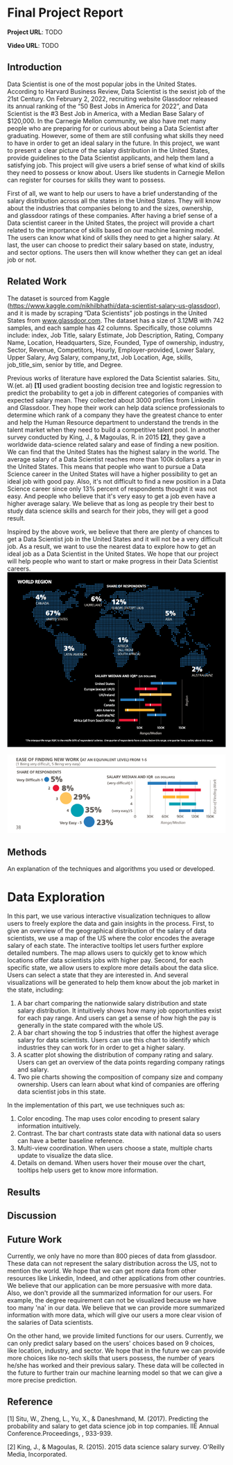 # Final Project Report

**Project URL**: TODO

**Video URL**: TODO

## Introduction
Data Scientist is one of the most popular jobs in the United States. According to Harvard Business Review, Data Scientist is the sexist job of the 21st Century. On February 2, 2022, recruiting website Glassdoor released its annual ranking of the “50 Best Jobs in America for 2022”, and Data Scientist is the #3 Best Job in America, with a Median Base Salary of $120,000. In the Carnegie Mellon community, we also have met many people who are preparing for or curious about being a Data Scientist after graduating. However, some of them are still confusing what skills they need to have in order to get an ideal salary in the future. In this project, we want to present a clear picture of the salary distribution in the United States, provide guidelines to the Data Scientist applicants, and help them land a satisfying job. This project will give users a brief sense of what kind of skills they need to possess or know about. Users like students in Carnegie Mellon can register for courses for skills they want to possess.

First of all, we want to help our users to have a brief understanding of the salary distribution across all the states in the United States. They will know about the industries that companies belong to and the sizes, ownership, and glassdoor ratings of these companies. After having a brief sense of a Data scientist career in the United States, the project will provide a chart related to the importance of skills based on our machine learning model. The users can know what kind of skills they need to get a higher salary. At last, the user can choose to predict their salary based on state, industry, and sector options. The users then will know whether they can get an ideal job or not.

## Related Work
The dataset is sourced from Kaggle (https://www.kaggle.com/nikhilbhathi/data-scientist-salary-us-glassdoor), and it is made by scraping “Data Scientists” job postings in the United States from www.glassdoor.com. The dataset has a size of 3.12MB with 742 samples, and each sample has 42 columns. Specifically, those columns include: index, Job Title, salary Estimate, Job Description, Rating, Company Name, Location, Headquarters, Size, Founded, Type of ownership, industry, Sector, Revenue, Competitors, Hourly, Employer-provided, Lower Salary, Upper Salary, Avg Salary, company_txt, Job Location, Age, skills, job_title_sim, senior by title, and Degree.

Previous works of literature have explored the Data Scientist salaries. Situ, W.(et. al) **[1]** used gradient boosting decision tree and logistic regression to predict the probability to get a job in different categories of companies with expected salary mean. They collected about 3000 profiles from Linkedin and Glassdoor. They hope their work can help data science professionals to determine which rank of a company they have the greatest chance to enter and help the Human Resource department to understand the trends in the talent market when they need to build a competitive talent pool. In another survey conducted by King, J., & Magoulas, R. in 2015 **[2]**, they gave a worldwide data-science related salary and ease of finding a new position. We can find that the United States has the highest salary in the world. The average salary of a Data Scientist reaches more than 100k dollars a year in the United States. This means that people who want to pursue a Data Science career in the United States will have a higher possibility to get an ideal job with good pay. Also, it's not difficult to find a new position in a Data Science career since only 13% percent of respondents thought it was not easy. And people who believe that it's very easy to get a job even have a higher average salary. We believe that as long as people try their best to study data science skills and search for their jobs, they will get a good result.

Inspired by the above work, we believe that there are plenty of chances to get a Data Scientist job in the United States and it will not be a very difficult job. As a result, we want to use the nearest data to explore how to get an ideal job as a Data Scientist in the United States. We hope that our project will help people who want to start or make progress in their Data Scientist careers.
![related_work1](/images/related_work1.jpg)

![related_work2](/images/related_work2.jpg)

## Methods

An explanation of the techniques and algorithms you used or developed.

# Data Exploration
In this part, we use various interactive visualization techniques to allow users to freely explore the data and gain insights in the process. First, to give an overview of the geographical distribution of the salary of data scientists, we use a map of the US where the color encodes the average salary of each state. The interactive tooltips let users further explore detailed numbers. The map allows users to quickly get to know which locations offer data scientists jobs with higher pay. Second, for each specific state, we allow users to explore more details about the data slice. Users can select a state that they are interested in. And several visualizations will be generated to help them know about the job market in the state, including: 
1. A bar chart comparing the nationwide salary distribution and state salary distribution. It intuitively shows how many job opportunities exist for each pay range. And users can get a sense of how high the pay is generally in the state compared with the whole US.
2. A bar chart showing the top 5 industries that offer the highest average salary for data scientists. Users can use this chart to identify which industries they can work for in order to get a higher salary.
3. A scatter plot showing the distribution of company rating and salary. Users can get an overview of the data points regarding company ratings and salary.
4. Two pie charts showing the composition of company size and company ownership. Users can learn about what kind of companies are offering data scientist jobs in this state.

In the implementation of this part, we use techniques such as:
1. Color encoding. The map uses color encoding to present salary information intuitively.
2. Contrast. The bar chart contrasts state data with national data so users can have a better baseline reference.
3. Multi-view coordination. When users choose a state, multiple charts update to visualize the data slice.
4. Details on demand. When users hover their mouse over the chart, tooltips help users get to know more information.


## Results

## Discussion

## Future Work
Currently, we only have no more than 800 pieces of data from glassdoor. These data can not represent the salary distribution across the US, not to mention the world. We hope that we can get more data from other resources like Linkedin, Indeed, and other applications from other countries. We believe that our application can be more persuasive with more data. Also, we don't provide all the summarized information for our users. For example, the degree requirement can not be visualized because we have too many 'na' in our data. We believe that we can provide more summarized information with more data, which will give our users a more clear vision of the salaries of Data scientists.

On the other hand, we provide limited functions for our users. Currently, we can only predict salary based on the users' choices based on 9 choices, like location, industry, and sector. We hope that in the future we can provide more choices like no-tech skills that users possess, the number of years he/she has worked and their previous salary. These data will be collected in the future to further train our machine learning model so that we can give a more precise prediction. 

## Reference
[1] Situ, W., Zheng, L., Yu, X., & Daneshmand, M. (2017). Predicting the probability and salary to get data science job in top companies. IIE Annual Conference.Proceedings, , 933-939.

[2] King, J., & Magoulas, R. (2015). 2015 data science salary survey. O'Reilly Media, Incorporated.
